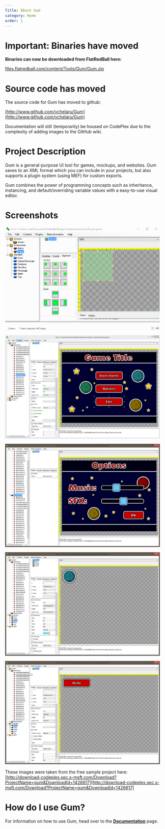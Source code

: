 ```yaml
---
Title: About Gum
category: Home
order: 1
---
```



# Important: Binaries have moved

**Binaries can now be downloaded from FlatRedBall here:**

[files.flatredball.com/content/Tools/Gum/Gum.zip](files.flatredball.com/content/Tools/Gum/Gum.zip)

# Source code has moved

The source code for Gum has moved to github:

[http://www.github.com/vchelaru/Gum](http://www.github.com/vchelaru/Gum)

Documentation will still (temporarily) be housed on CodePlex due to the complexity of adding images to the GitHub wiki.



# Project Description
Gum is a general-purpose UI tool for games, mockups, and websites.  Gum saves to an XML format which you can include in your projects, but also supports a plugin system (using MEF) for custom exports.

Gum combines the power of programming concepts such as inheritance, instancing, and default/overriding variable values with a easy-to-use visual editor.

# Screenshots

![](Home_GumGifFast.gif)

![](Home_GumPromo1.PNG)

![](Home_GumPromo2.PNG)

![](Home_GumPromo3.PNG)

![](Home_GumPromo4.PNG)

These images were taken from the free sample project here: 
[http://download-codeplex.sec.s-msft.com/Download?ProjectName=gum&DownloadId=1426617](http://download-codeplex.sec.s-msft.com/Download?ProjectName=gum&DownloadId=1426617)

# How do I use Gum?

For information on how to use Gum, head over to the **[Documentation](Documentation)** page.








